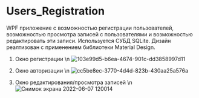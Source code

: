 # Users_Registration
WPF приложение с возможностью регистрации пользователей, возможностью просмотра записей с пользователями и возможностью редактировать эти записи.
Используется СУБД SQLite.
Дизайн реалтизован с применением библиотеки Material Design.

1. Окно регистрации \n
![103e99d5-b6ea-4674-901c-dd3858997d11](https://user-images.githubusercontent.com/90375098/172300115-e5d65624-afde-415a-a1c2-310255b4e458.png)

2. Окно авторизации \n
![cc5be8ec-3770-4d4d-823b-430aa25a576a](https://user-images.githubusercontent.com/90375098/172300213-150f81c3-b277-4c34-8fa3-bc8e7862591d.png)

3. Окно редактирования/просмотра записей \n
![Снимок экрана 2022-06-07 120014](https://user-images.githubusercontent.com/90375098/172300270-2a91c835-1a60-4cb8-9738-ae4233ee9953.png)

